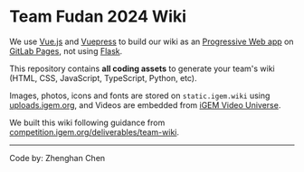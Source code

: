 # Team Fudan 2024 Wiki

We use [Vue.js](https://vuejs.org/) and [Vuepress](https://vuepress.vuejs.org/) to build our wiki as an [Progressive Web app](https://developer.mozilla.org/en-US/docs/Web/Progressive_web_apps) on [GitLab Pages](https://docs.gitlab.com/ee/user/project/pages/), not using [Flask](https://palletsprojects.com/p/flask/).

This repository contains **all coding assets** to generate your team's wiki (HTML, CSS, JavaScript, TypeScript, Python, etc).

Images, photos, icons and fonts are stored on `static.igem.wiki` using [uploads.igem.org](https://uploads.igem.org), and Videos are embedded from [iGEM Video Universe](https://video.igem.org).

We built this wiki following guidance from [competition.igem.org/deliverables/team-wiki](https://competition.igem.org/deliverables/team-wiki).

----
Code by: Zhenghan Chen